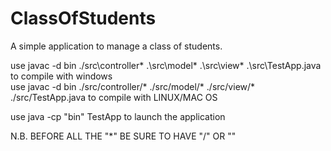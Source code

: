 # ClassOfStudents
A simple application to manage a class of students.

use  javac -d bin ./src\controller\* .\src\model\* .\src\view\*  .\src\TestApp.java        to compile with windows   
use  javac -d bin ./src/controller/* ./src/model/* ./src/view/*  ./src/TestApp.java        to compile with LINUX/MAC OS 

use java -cp "bin" TestApp  to launch the application

N.B. BEFORE ALL THE "*" BE SURE TO HAVE "/" OR "\"
